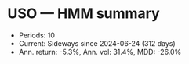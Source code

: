 # USO — HMM summary

- Periods: 10
- Current: Sideways since 2024-06-24 (312 days)
- Ann. return: -5.3%, Ann. vol: 31.4%, MDD: -26.0%
